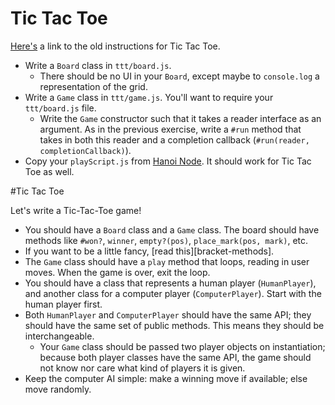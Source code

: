 # Tic Tac Toe

[Here's][ruby-ttt] a link to the old instructions for Tic Tac Toe.

* Write a `Board` class in `ttt/board.js`.
    * There should be no UI in your `Board`, except maybe to
      `console.log` a representation of the grid.
* Write a `Game` class in `ttt/game.js`. You'll want to require your
  `ttt/board.js` file.
    * Write the `Game` constructor such that it takes a reader interface
      as an argument. As in the previous exercise, write a
      `#run` method that takes in both this reader and a completion callback (`#run(reader, completionCallback)`).
* Copy your `playScript.js` from [Hanoi Node][node-ttt]. It should work for Tic Tac Toe as well.

[ruby-ttt]: ruby_ttt.md
[node-ttt]: ../hanoi_node


#Tic Tac Toe

Let's write a Tic-Tac-Toe game!

* You should have a `Board` class and a `Game` class. The board should
  have methods like `#won?`, `winner`, `empty?(pos)`, `place_mark(pos,
  mark)`, etc.
* If you want to be a little fancy, [read this][bracket-methods].
* The `Game` class should have a `play` method that loops, reading in
  user moves. When the game is over, exit the loop.
* You should have a class that represents a human player
  (`HumanPlayer`), and another class for a computer player
  (`ComputerPlayer`). Start with the human player first.
* Both `HumanPlayer` and `ComputerPlayer` should have the same API;
  they should have the same set of public methods. This means they
  should be interchangeable.
    * Your `Game` class should be passed two player objects on
      instantiation; because both player classes have the same API,
      the game should not know nor care what kind of players it is
      given.
* Keep the computer AI simple: make a winning move if available; else
  move randomly.
